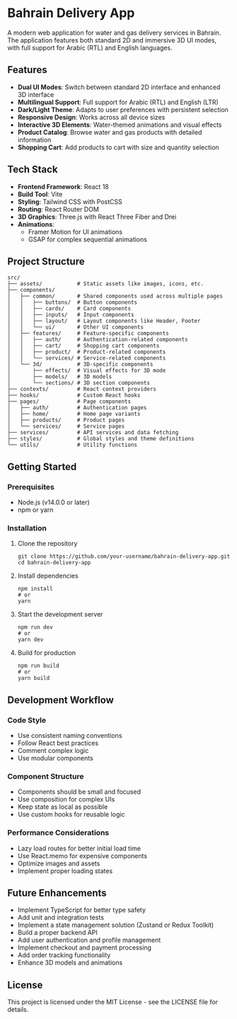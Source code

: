 # Bahrain Delivery App

A modern web application for water and gas delivery services in Bahrain. The application features both standard 2D and immersive 3D UI modes, with full support for Arabic (RTL) and English languages.

## Features

- **Dual UI Modes**: Switch between standard 2D interface and enhanced 3D interface
- **Multilingual Support**: Full support for Arabic (RTL) and English (LTR)
- **Dark/Light Theme**: Adapts to user preferences with persistent selection
- **Responsive Design**: Works across all device sizes
- **Interactive 3D Elements**: Water-themed animations and visual effects
- **Product Catalog**: Browse water and gas products with detailed information
- **Shopping Cart**: Add products to cart with size and quantity selection

## Tech Stack

- **Frontend Framework**: React 18
- **Build Tool**: Vite
- **Styling**: Tailwind CSS with PostCSS
- **Routing**: React Router DOM
- **3D Graphics**: Three.js with React Three Fiber and Drei
- **Animations**: 
  - Framer Motion for UI animations
  - GSAP for complex sequential animations

## Project Structure

```
src/
├── assets/           # Static assets like images, icons, etc.
├── components/
│   ├── common/       # Shared components used across multiple pages
│   │   ├── buttons/  # Button components
│   │   ├── cards/    # Card components
│   │   ├── inputs/   # Input components
│   │   ├── layout/   # Layout components like Header, Footer
│   │   └── ui/       # Other UI components
│   ├── features/     # Feature-specific components
│   │   ├── auth/     # Authentication-related components
│   │   ├── cart/     # Shopping cart components
│   │   ├── product/  # Product-related components
│   │   └── services/ # Service-related components
│   └── 3d/           # 3D-specific components
│       ├── effects/  # Visual effects for 3D mode
│       ├── models/   # 3D models
│       └── sections/ # 3D section components
├── contexts/         # React context providers
├── hooks/            # Custom React hooks
├── pages/            # Page components
│   ├── auth/         # Authentication pages
│   ├── home/         # Home page variants
│   ├── products/     # Product pages
│   └── services/     # Service pages
├── services/         # API services and data fetching
├── styles/           # Global styles and theme definitions
└── utils/            # Utility functions
```

## Getting Started

### Prerequisites

- Node.js (v14.0.0 or later)
- npm or yarn

### Installation

1. Clone the repository
   ```
   git clone https://github.com/your-username/bahrain-delivery-app.git
   cd bahrain-delivery-app
   ```

2. Install dependencies
   ```
   npm install
   # or
   yarn
   ```

3. Start the development server
   ```
   npm run dev
   # or
   yarn dev
   ```

4. Build for production
   ```
   npm run build
   # or
   yarn build
   ```

## Development Workflow

### Code Style

- Use consistent naming conventions
- Follow React best practices
- Comment complex logic
- Use modular components

### Component Structure

- Components should be small and focused
- Use composition for complex UIs
- Keep state as local as possible
- Use custom hooks for reusable logic

### Performance Considerations

- Lazy load routes for better initial load time
- Use React.memo for expensive components
- Optimize images and assets
- Implement proper loading states

## Future Enhancements

- Implement TypeScript for better type safety
- Add unit and integration tests
- Implement a state management solution (Zustand or Redux Toolkit)
- Build a proper backend API
- Add user authentication and profile management
- Implement checkout and payment processing
- Add order tracking functionality
- Enhance 3D models and animations

## License

This project is licensed under the MIT License - see the LICENSE file for details.
